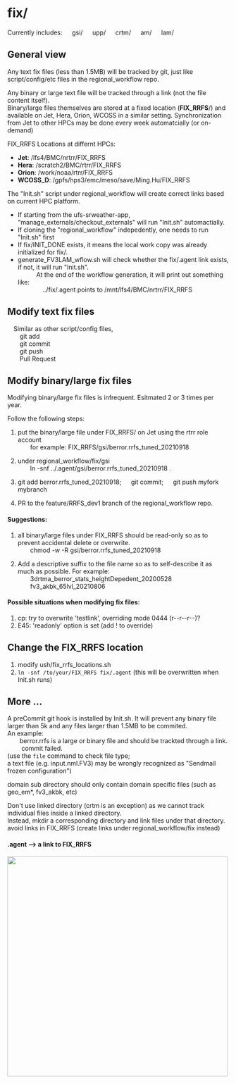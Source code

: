 
# fix/

Currently includes: &emsp; gsi/ &emsp; upp/ &emsp; crtm/  &emsp; am/  &emsp; lam/

## General view

Any text fix files (less than 1.5MB) will be tracked by git, just like script/config/etc files in the regional_workflow repo.

Any binary or large text file will be tracked through a link (not the file content itself).   
Binary/large files themselves are stored at a fixed location (**FIX_RRFS**/) and available on Jet, Hera, Orion, WCOSS in a similar setting.
Synchronization from Jet to other HPCs may be done every week automatcially (or on-demand)

FIX_RRFS Locations at differnt HPCs:   
* **Jet**: /lfs4/BMC/nrtrr/FIX_RRFS  
* **Hera**: /scratch2/BMC/rtrr/FIX_RRFS  
* **Orion**: /work/noaa/rtrr/FIX_RRFS  
* **WCOSS_D**: /gpfs/hps3/emc/meso/save/Ming.Hu/FIX_RRFS


The "Init.sh" script under regional_workflow will create correct links based on current HPC platform.      
   * If starting from the ufs-srweather-app, "manage_externals/checkout_externals" will run "Init.sh" automactially.
   * If cloning the "regional_workflow" indepedently, one needs to run "Init.sh" first
   * If fix/INIT_DONE exists, it means the local work copy was already initialized for fix/.
   * generate_FV3LAM_wflow.sh will check whether the fix/.agent link exists, if not, it will run "Init.sh".   
&emsp;&emsp;&emsp;At the end of the workflow generation, it will print out something like:  
&emsp;&emsp;&emsp;&emsp;../fix/.agent points to  /mnt/lfs4/BMC/nrtrr/FIX_RRFS

## Modify text fix files
&emsp;Similar as other script/config files,  
&emsp;&emsp;git add   
&emsp;&emsp;git commit   
&emsp;&emsp;git push   
&emsp;&emsp;Pull Request  

## Modify binary/large fix files

Modifying binary/large fix files is infrequent. Esitmated 2 or 3 times per year.

Follow the following steps:   

1. put the binary/large file under FIX_RRFS/ on Jet using the rtrr role account       
&emsp;&emsp;for example:  FIX_RRFS/gsi/berror.rrfs_tuned_20210918       
         
2. under regional_workflow/fix/gsi     
&emsp;&emsp;ln -snf ../.agent/gsi/berror.rrfs_tuned_20210918 .     
        
3. git add berror.rrfs_tuned_20210918; &emsp; git commit; &emsp; git push myfork mybranch    

4. PR to the feature/RRFS_dev1 branch of the regional_workflow repo.      

#### Suggestions:  

1. all binary/large files under FIX_RRFS should be read-only so as to prevent accidental delete or overwrite.  
&emsp;&emsp;chmod -w -R gsi/berror.rrfs_tuned_20210918  

2. Add a descriptive suffix to the file name so as to self-describe it as much as possible. For example:  
&emsp;&emsp;3drtma_berror_stats_heightDepedent_20200528  
&emsp;&emsp;fv3_akbk_65lvl_20210806   

#### Possible situations when modifying fix files:   

1.  cp: try to overwrite 'testlink', overriding mode 0444 (r--r--r--)?   
2.  E45: 'readonly' option is set (add ! to override)                                                                        

## Change the FIX_RRFS location   

1. modify ush/fix_rrfs_locations.sh   
2. `ln -snf /to/your/FIX_RRFS fix/.agent`   (this will be overwritten when Init.sh runs)   
  
## More ...  

A preCommit git hook is installed by Init.sh. It will prevent any binary file larger than 5k and any files larger than 1.5MB to be commited.  
An example:   
&emsp;&emsp;berror.rrfs is a large or binary file and should be trackted through a link.   
&emsp;&emsp;&nbsp;commit failed.   
(use the `file` command to check file type;  
a text file (e.g. input.nml.FV3) may be wrongly recognized as "Sendmail frozen configuration")  
  
domain sub directory should only contain domain specific files (such as geo_em*, fv3_akbk, etc)  

Don't use linked directory (crtm is an exception) as we cannot track individual files inside a linked directory.    
Instead, mkdir a corresponding directory and link files under that directory.  
avoid links in FIX_RRFS  (create links under regional_workflow/fix instead)   
  
#### .agent --> a link to FIX_RRFS  

<img src="https://gtmos.github.io/links/agent.png" width="500">
